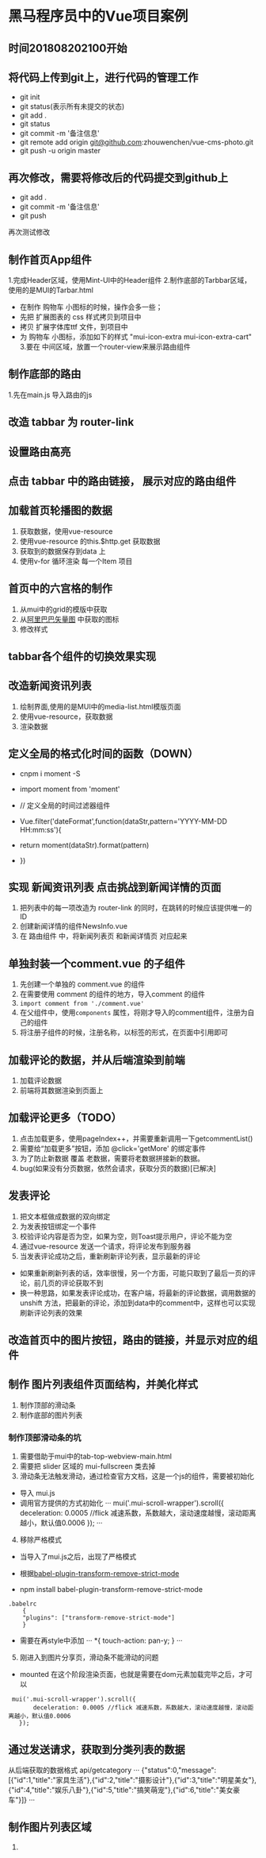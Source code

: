 # 黑马程序员中的Vue项目案例

## 时间201808202100开始

## 将代码上传到git上，进行代码的管理工作
+ git init
+ git status(表示所有未提交的状态)
+ git add .
+ git status
+ git commit -m '备注信息'
+ git remote add origin git@github.com:zhouwenchen/vue-cms-photo.git
+ git push -u origin master

## 再次修改，需要将修改后的代码提交到github上
+ git add .
+ git commit -m '备注信息'
+ git push

再次测试修改

## 制作首页App组件
1.完成Header区域，使用Mint-UI中的Header组件
2.制作底部的Tarbbar区域，使用的是MUI的Tarbar.html
 + 在制作 购物车 小图标的时候，操作会多一些；
 + 先把 扩展图表的 css 样式拷贝到项目中
 + 拷贝 扩展字体库ttf 文件，到项目中
 + 为 购物车 小图标，添加如下的样式 "mui-icon-extra mui-icon-extra-cart"
3.要在 中间区域，放置一个router-view来展示路由组件


## 制作底部的路由
1.先在main.js 导入路由的js

## 改造 tabbar 为 router-link
## 设置路由高亮
## 点击 tabbar 中的路由链接， 展示对应的路由组件

## 加载首页轮播图的数据
1. 获取数据，使用vue-resource
2. 使用vue-resource 的this.$http.get 获取数据
3. 获取到的数据保存到data 上
4. 使用v-for 循环渲染 每一个Item 项目

## 首页中的六宫格的制作
1. 从mui中的grid的模版中获取
2. 从[阿里巴巴矢量图](http://www.iconfont.cn/search/index) 中获取的图标
3. 修改样式

## tabbar各个组件的切换效果实现

## 改造新闻资讯列表
1. 绘制界面,使用的是MUI中的media-list.html模版页面
2. 使用vue-resource，获取数据
3. 渲染数据


## 定义全局的格式化时间的函数（DOWN）
 + cnpm i moment -S

 + import moment from 'moment'
 + // 定义全局的时间过滤器组件
 + Vue.filter('dateFormat',function(dataStr,pattern='YYYY-MM-DD HH:mm:ss'){
 +   return moment(dataStr).format(pattern)
 + })

## 实现 新闻资讯列表 点击挑战到新闻详情的页面
1. 把列表中的每一项改造为 router-link 的同时，在跳转的时候应该提供唯一的 ID
2. 创建新闻详情的组件NewsInfo.vue
3. 在 路由组件 中，将新闻列表页  和新闻详情页 对应起来


## 单独封装一个comment.vue 的子组件
1. 先创建一个单独的 comment.vue 的组件
2. 在需要使用 comment 的组件的地方，导入comment 的组件
3. `import comment from './comment.vue'`
4. 在父组件中，使用`components` 属性，将刚才导入的comment组件，注册为自己的组件
5. 将注册子组件的时候，注册名称，以标签的形式，在页面中引用即可


## 加载评论的数据，并从后端渲染到前端
1. 加载评论数据
2. 前端将其数据渲染到页面上

## 加载评论更多（TODO）
1. 点击加载更多，使用pageIndex++，并需要重新调用一下getcommentList()
2. 需要给“加载更多”按钮，添加 @click='getMore' 的绑定事件
3. 为了防止新数据 覆盖 老数据，需要将老数据拼接新的数据。
4. bug(如果没有分页数据，依然会请求，获取分页的数据)[已解决]

## 发表评论
1. 把文本框做成数据的双向绑定
2. 为发表按钮绑定一个事件
3. 校验评论内容是否为空，如果为空，则Toast提示用户，评论不能为空
4. 通过vue-resource 发送一个请求，将评论发布到服务器
5. 当发表评论成功之后，重新刷新评论列表，显示最新的评论
 + 如果重新刷新列表的话，效率很慢，另一个方面，可能只取到了最后一页的评论，前几页的评论获取不到
 + 换一种思路，如果发表评论成功，在客户端，将最新的评论数据，调用数据的 unshift 方法，把最新的评论，添加到data中的comment中，这样也可以实现刷新评论列表的效果


## 改造首页中的图片按钮，路由的链接，并显示对应的组件

## 制作 图片列表组件页面结构，并美化样式
1. 制作顶部的滑动条
2. 制作底部的图片列表
### 制作顶部滑动条的坑
1. 需要借助于mui中的tab-top-webview-main.html
2. 需要把 slider 区域的 mui-fullscreen 类去掉
3. 滑动条无法触发滑动，通过检查官方文档，这是一个js的组件，需要被初始化
 + 导入 mui.js
 + 调用官方提供的方式初始化
···
    mui('.mui-scroll-wrapper').scroll({
        deceleration: 0.0005 //flick 减速系数，系数越大，滚动速度越慢，滚动距离越小，默认值0.0006
    });
···

4. 移除严格模式
+ 当导入了mui.js之后，出现了严格模式
+ 根据[babel-plugin-transform-remove-strict-mode](https://www.npmjs.com/package/babel-plugin-transform-remove-strict-mode)

+ npm install babel-plugin-transform-remove-strict-mode

```
.babelrc
    {
    "plugins": ["transform-remove-strict-mode"]
    }
```
+ 需要在再style中添加
···
    *{
        touch-action: pan-y;
    }
···

5. 刚进入到图片分享页，滑动条不能滑动的问题
 + mounted 在这个阶段渲染页面，也就是需要在dom元素加载完毕之后，才可以
 ```
  mui('.mui-scroll-wrapper').scroll({
        deceleration: 0.0005 //flick 减速系数，系数越大，滚动速度越慢，滚动距离越小，默认值0.0006
    });
 ```

## 通过发送请求，获取到分类列表的数据
从后端获取的数据格式
api/getcategory
···
{"status":0,"message":[{"id":1,"title":"家具生活"},{"id":2,"title":"摄影设计"},{"id":3,"title":"明星美女"},{"id":4,"title":"娱乐八卦"},{"id":5,"title":"搞笑萌宠"},{"id":6,"title":"美女豪车"}]}
···

## 制作图片列表区域
1. 